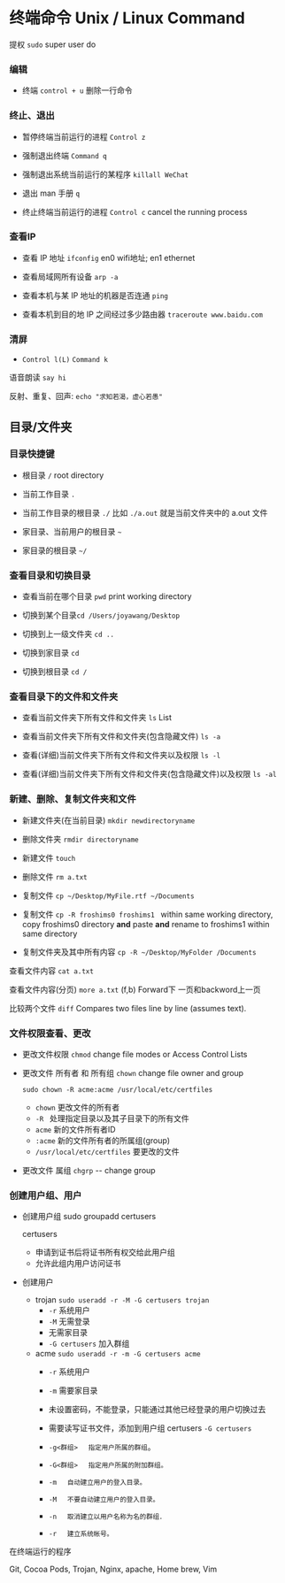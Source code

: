 # 终端命令 Unix / Linux Command

提权 `sudo` super user do

### 编辑

- 终端 `control + u` 删除一行命令

### 终止、退出

- 暂停终端当前运行的进程 `Control z`
- 强制退出终端 `Command q`
- 强制退出系统当前运行的某程序 `killall WeChat`

- 退出 man 手册 `q`

- 终止终端当前运行的进程 `Control c` cancel the running process

### 查看IP

- 查看 IP 地址 `ifconfig` en0 wifi地址; en1 ethernet

- 查看局域网所有设备 `arp -a`

- 查看本机与某 IP 地址的机器是否连通 `ping`

- 查看本机到目的地 IP 之间经过多少路由器 `traceroute www.baidu.com`


### 清屏

-  `Control l(L)` `Command k`

语音朗读 `say hi`

反射、重复、回声: `echo "求知若渴，虚心若愚"`



## 目录/文件夹

### 目录快捷键

- 根目录 `/` root directory

- 当前工作目录 `.`


- 当前工作目录的根目录 `./`  比如 `./a.out` 就是当前文件夹中的 a.out 文件


- 家目录、当前用户的根目录 `~`

- 家目录的根目录 `~/`

### 查看目录和切换目录

- 查看当前在哪个目录 `pwd` print working directory


- 切换到某个目录`cd /Users/joyawang/Desktop`

- 切换到上一级文件夹 `cd ..`

- 切换到家目录 `cd`

- 切换到根目录 `cd /`


### 查看目录下的文件和文件夹

- 查看当前文件夹下所有文件和文件夹 `ls` List
- 查看当前文件夹下所有文件和文件夹(包含隐藏文件) `ls -a`

- 查看(详细)当前文件夹下所有文件和文件夹以及权限 `ls -l`

- 查看(详细)当前文件夹下所有文件和文件夹(包含隐藏文件)以及权限 `ls -al`


### 新建、删除、复制文件夹和文件

- 新建文件夹(在当前目录) `mkdir newdirectoryname`
- 删除文件夹 `rmdir directoryname`

- 新建文件 `touch`

- 删除文件 `rm a.txt`

- 复制文件 `cp ~/Desktop/MyFile.rtf ~/Documents`

- 复制文件 `cp -R froshims0 froshims1 `  within same working directory, copy froshims0 directory **and** paste **and** rename to froshims1 within same directory

- 复制文件夹及其中所有内容 `cp -R ~/Desktop/MyFolder /Documents` 




查看文件内容 `cat a.txt`

查看文件内容(分页) `more a.txt` (f,b) Forward下 一页和backword上一页

比较两个文件  `diff` Compares two files line by line (assumes text).

### 文件权限查看、更改

- 更改文件权限 `chmod` change file modes or Access Control Lists


- 更改文件 所有者 和 所有组 `chown` change file owner and group

  `sudo chown -R acme:acme /usr/local/etc/certfiles`

  - `chown` 更改文件的所有者
  - `-R ` 处理指定目录以及其子目录下的所有文件
  - `acme` 新的文件所有者ID
  - `:acme` 新的文件所有者的所属组(group)
  - `/usr/local/etc/certfiles` 要更改的文件

- 更改文件 属组 `chgrp` -- change group


### 创建用户组、用户

- 创建用户组 sudo groupadd certusers

  certusers

  - 申请到证书后将证书所有权交给此用户组
  - 允许此组内用户访问证书

- 创建用户  
  - trojan `sudo useradd -r -M -G certusers trojan`
    - `-r` 系统用户 
    - `-M` 无需登录 
    - 无需家目录
    - `-G certusers` 加入群组
  - acme `sudo useradd -r -m -G certusers acme`
    - `-r`  系统用户
    - `-m` 需要家目录
    - 未设置密码，不能登录，只能通过其他已经登录的用户切换过去
    - 需要读写证书文件，添加到用户组 certusers `-G certusers`

    - `-g<群组> 　指定用户所属的群组`。

    - `-G<群组> 　指定用户所属的附加群组。`

    - `-m 　自动建立用户的登入目录。`

    - `-M 　不要自动建立用户的登入目录。`

    - `-n 　取消建立以用户名称为名的群组．`

    - `-r 　建立系统帐号。`

  

在终端运行的程序

Git, Cocoa Pods, Trojan, Nginx, apache, Home brew, Vim



